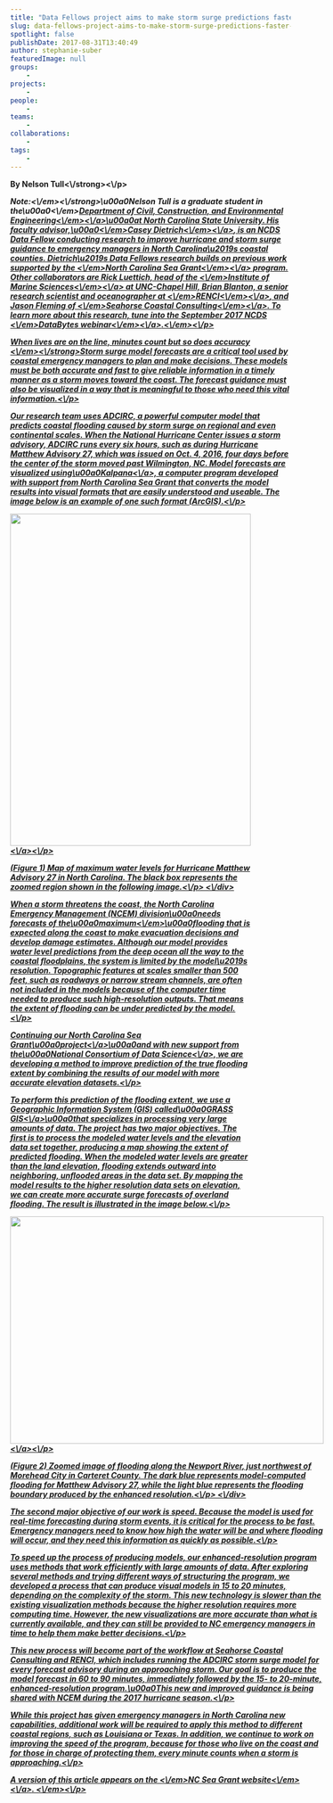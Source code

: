 ```yaml
---
title: "Data Fellows project aims to make storm surge predictions faster and more accurate"
slug: data-fellows-project-aims-to-make-storm-surge-predictions-faster-and-more-accurate
spotlight: false
publishDate: 2017-08-31T13:40:49
author: stephanie-suber
featuredImage: null
groups:
    - 
projects:
    - 
people:
    - 
teams: 
    - 
collaborations:
    - 
tags:
    - 
---
```

<p><strong>By Nelson Tull<\/strong><\/p>
<p><strong><em>Note:<\/em><\/strong><em>\u00a0Nelson Tull is a graduate student in the\u00a0<\/em><a href="https:\/\/www.ccee.ncsu.edu\/" target="_blank" rel="noopener"><em>Department of Civil, Construction, and Environmental Engineering<\/em><\/a><em>\u00a0at North Carolina State University. His faculty advisor,\u00a0<\/em><a href="https:\/\/ccht.ccee.ncsu.edu\/" target="_blank" rel="noopener"><em>Casey Dietrich<\/em><\/a><em>, is an NCDS Data Fellow conducting research to improve hurricane and storm surge guidance to emergency managers in North Carolina\u2019s coastal counties. Dietrich\u2019s Data Fellows research builds on previous work supported by the <\/em><a href="https:\/\/ncseagrant.ncsu.edu\/" target="_blank" rel="noopener"><em>North Carolina Sea Grant<\/em><\/a><em> program. Other collaborators are Rick Luettich, head of the <\/em><a href="http:\/\/ims.unc.edu\/" target="_blank" rel="noopener"><em>Institute of Marine Sciences<\/em><\/a><em> at UNC-Chapel Hill, Brian Blanton, a senior research scientist and oceanographer at <\/em><a href="http:\/\/www.renci.org\/" target="_blank" rel="noopener"><em>RENCI<\/em><\/a><em>, and Jason Fleming of <\/em><a href="https:\/\/www.seahorsecoastal.com\/"><em>Seahorse Coastal Consulting<\/em><\/a><em>. To learn more about this research, tune into the September 2017 NCDS <\/em><a href="http:\/\/datascienceconsortium.org\/databytes-webinars\/" target="_blank" rel="noopener"><em>DataBytes webinar<\/em><\/a><em>.<\/em><\/p>
<p><strong><em>When lives are on the line, minutes count but so does accuracy<br \/>
<\/em><\/strong>Storm surge model forecasts are a critical tool used by coastal emergency managers to plan and make decisions. These models must be both accurate and fast to give reliable information in a timely manner as a storm moves toward the coast. The forecast guidance must also be visualized in a way that is meaningful to those who need this vital information.<!--more--><\/p>
<p>Our research team uses ADCIRC, a powerful computer model that predicts coastal flooding caused by storm surge on regional and even continental scales. When the National Hurricane Center issues a storm advisory, ADCIRC runs every six hours, such as during Hurricane Matthew Advisory 27, which was issued on Oct. 4, 2016, four days before the center of the storm moved past Wilmington, NC. Model forecasts are visualized using\u00a0<a href="https:\/\/ccht.ccee.ncsu.edu\/kalpana\/" target="_blank" rel="noopener">Kalpana<\/a>, a computer program developed with support from North Carolina Sea Grant that converts the model results into visual formats that are easily understood and useable. The image below is an example of one such format (ArcGIS).<\/p>
<div id="attachment_3381" class="wp-caption aligncenter" style="width: 432px"><a href="http:\/\/datascienceconsortium.org\/wp-content\/uploads\/2017\/08\/BlogPost_Image1.png"  rel="lightbox[roadtrip]"><img class="wp-image-3381 size-full" src="http:\/\/datascienceconsortium.org\/wp-content\/uploads\/2017\/08\/BlogPost_Image1.png" alt="" width="432" height="596" \/><\/a><\/p>
<p class="wp-caption-text">(Figure 1) Map of maximum water levels for Hurricane Matthew Advisory 27 in North Carolina. The black box represents the zoomed region shown in the following image.<\/p>
<\/div>
<p>When a storm threatens the coast, the North Carolina Emergency Management (NCEM) division\u00a0needs forecasts of the\u00a0<em>maximum<\/em>\u00a0flooding that is expected along the coast to make evacuation decisions and develop damage estimates. Although our model provides water level predictions from the deep ocean all the way to the coastal floodplains, the system is limited by the model\u2019s resolution. Topographic features at scales smaller than 500 feet, such as roadways or narrow stream channels, are often not included in the models because of the computer time needed to produce such high-resolution outputs. That means the extent of flooding can be under predicted by the model.<\/p>
<p>Continuing our North Carolina Sea Grant\u00a0<a href="https:\/\/ncseagrant.ncsu.edu\/currents\/2014\/10\/picture-this-developing-storm-surge-visualization\/" target="_blank" rel="noopener">project<\/a>\u00a0and with new support from the\u00a0<a href="http:\/\/data2discovery.org\/" target="_blank" rel="noopener">National Consortium of Data Science<\/a>, we are developing a method to improve prediction of the true flooding extent by combining the results of our model with more accurate elevation datasets.<\/p>
<p>To perform this prediction of the flooding extent, we use a Geographic Information System (GIS) called\u00a0<a href="https:\/\/grass.osgeo.org\/" target="_blank" rel="noopener">GRASS GIS<\/a>\u00a0that specializes in processing very large amounts of data. The project has two major objectives. The first is to process the modeled water levels and the elevation data set together, producing a map showing the extent of predicted flooding. When the modeled water levels are greater than the land elevation, flooding extends outward into neighboring, unflooded areas in the data set. By mapping the model results to the higher resolution data sets on elevation, we can create more accurate surge forecasts of overland flooding. The result is illustrated in the image below.<\/p>
<div id="attachment_3382" class="wp-caption aligncenter" style="width: 563px"><a href="http:\/\/datascienceconsortium.org\/wp-content\/uploads\/2017\/08\/BlogPost_Image2.png"  rel="lightbox[roadtrip]"><img class=" wp-image-3382" src="http:\/\/datascienceconsortium.org\/wp-content\/uploads\/2017\/08\/BlogPost_Image2.png" alt="" width="563" height="408" \/><\/a><\/p>
<p class="wp-caption-text">(Figure 2) Zoomed image of flooding along the Newport River, just northwest of Morehead City in Carteret County. The dark blue represents model-computed flooding for Matthew Advisory 27, while the light blue represents the flooding boundary produced by the enhanced resolution.<\/p>
<\/div>
<p>The second major objective of our work is speed. Because the model is used for real-time forecasting during storm events, it is critical for the process to be fast. Emergency managers need to know how high the water will be and where flooding will occur, and they need this information as quickly as possible.<\/p>
<p>To speed up the process of producing models, our enhanced-resolution program uses methods that work efficiently with large amounts of data. After exploring several methods and trying different ways of structuring the program, we developed a process that can produce visual models in 15 to 20 minutes, depending on the complexity of the storm. This new technology is slower than the existing visualization methods because the higher resolution requires more computing time. However, the new visualizations are more accurate than what is currently available, and they can still be provided to NC emergency managers in time to help them make better decisions.<\/p>
<p>This new process will become part of the workflow at Seahorse Coastal Consulting and RENCI, which includes running the ADCIRC storm surge model for every forecast advisory during an approaching storm. Our goal is to produce the model forecast in 60 to 90 minutes, immediately followed by the 15- to 20-minute, enhanced-resolution program.\u00a0This new and improved guidance is being shared with NCEM during the 2017 hurricane season.<\/p>
<p>While this project has given emergency managers in North Carolina new capabilities, additional work will be required to apply this method to different coastal regions, such as Louisiana or Texas. In addition, we continue to work on improving the speed of the program, because for those who live on the coast and for those in charge of protecting them, every minute counts when a storm is approaching.<\/p>
<p><em>A version of this article appears on the <\/em><a href="https:\/\/ncseagrant.ncsu.edu\/currents\/2017\/08\/fast-accurate-forecasts-of-coastal-flooding\/" target="_blank" rel="noopener"><em>NC Sea Grant website<\/em><\/a><em>. <\/em><\/p>
<!-- AddThis Advanced Settings generic via filter on the_content --><!-- AddThis Share Buttons generic via filter on the_content -->
